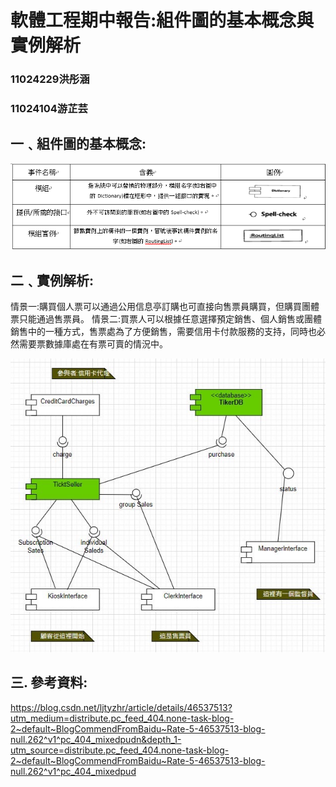 #             軟體工程期中報告:組件圖的基本概念與實例解析
###                         11024229洪彤涵
###                         11024104游芷芸
## 一﹑組件圖的基本概念:

![Image](https://github.com/hongm3697/NHUreport/blob/main/1.png)



## 二﹑實例解析:
  情景一:購買個人票可以通過公用信息亭訂購也可直接向售票員購買，但購買團體票只能通過售票員。
  情景二:買票人可以根據任意選擇預定銷售、個人銷售或團體銷售中的一種方式，售票處為了方便銷售，需要信用卡付款服務的支持，同時也必然需要票數據庫處在有票可賣的情況中。

![Image](https://github.com/hongm3697/NHUreport/blob/main/479505604349001923.jpg)
## 三. 參考資料:
https://blog.csdn.net/ljtyzhr/article/details/46537513?utm_medium=distribute.pc_feed_404.none-task-blog-2~default~BlogCommendFromBaidu~Rate-5-46537513-blog-null.262^v1^pc_404_mixedpudn&depth_1-utm_source=distribute.pc_feed_404.none-task-blog-2~default~BlogCommendFromBaidu~Rate-5-46537513-blog-null.262^v1^pc_404_mixedpud
